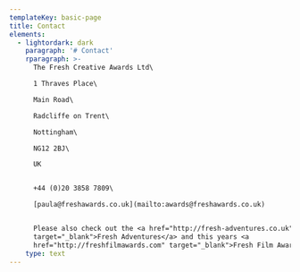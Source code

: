 ```yaml
---
templateKey: basic-page
title: Contact
elements:
  - lightordark: dark
    paragraph: '# Contact'
    rparagraph: >-
      The Fresh Creative Awards Ltd\

      1 Thraves Place\

      Main Road\

      Radcliffe on Trent\

      Nottingham\

      NG12 2BJ\

      UK  


      +44 (0)20 3858 7809\

      [paula@freshawards.co.uk](mailto:awards@freshawards.co.uk)


      Please also check out the <a href="http://fresh-adventures.co.uk"
      target="_blank">Fresh Adventures</a> and this years <a
      href="http://freshfilmawards.com" target="_blank">Fresh Film Awards</a>.
    type: text
---
```



